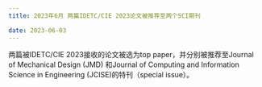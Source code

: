 ```yaml
---
title: 2023年6月 两篇IDETC/CIE 2023论文被推荐至两个SCI期刊

date: 2023-06-03
---
```



<!--more-->
两篇被IDETC/CIE 2023接收的论文被选为top paper，并分别被推荐至Journal of Mechanical Design (JMD) 和Journal of Computing and Information Science in Engineering (JCISE)的特刊（special issue）。

